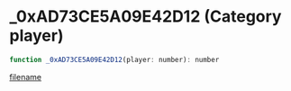 # _0xAD73CE5A09E42D12 (Category player)

```js
function _0xAD73CE5A09E42D12(player: number): number
```

[filename](_0xAD73CE5A09E42D12_m.md ':include')